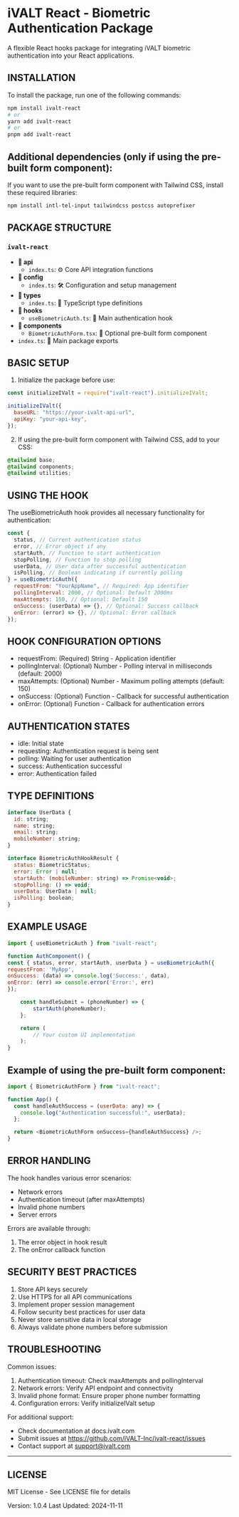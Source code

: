 # iVALT React - Biometric Authentication Package

A flexible React hooks package for integrating iVALT biometric authentication into your React applications.

## INSTALLATION

To install the package, run one of the following commands:

```bash
npm install ivalt-react
# or
yarn add ivalt-react
# or
pnpm add ivalt-react
```

## Additional dependencies (only if using the pre-built form component):

If you want to use the pre-built form component with Tailwind CSS, install these required libraries:

```bash
npm install intl-tel-input tailwindcss postcss autoprefixer
```

## PACKAGE STRUCTURE

### `ivalt-react`

- **📂 api**
  - `index.ts`: ⚙️ Core API integration functions
- **📂 config**
  - `index.ts`: 🛠️ Configuration and setup management
- **📂 types**
  - `index.ts`: 📝 TypeScript type definitions
- **📂 hooks**
  - `useBiometricAuth.ts`: 🔐 Main authentication hook
- **📂 components**
  - `BiometricAuthForm.tsx`: 📝 Optional pre-built form component
- `index.ts`: 🚀 Main package exports

## BASIC SETUP

1. Initialize the package before use:

```javascript
const initializeIValt = require("ivalt-react").initializeIValt;

initializeIValt({
  baseURL: "https://your-ivalt-api-url",
  apiKey: "your-api-key",
});
```

2. If using the pre-built form component with Tailwind CSS, add to your CSS:

```css
@tailwind base;
@tailwind components;
@tailwind utilities;
```

## USING THE HOOK

The useBiometricAuth hook provides all necessary functionality for authentication:

```javascript
const {
  status, // Current authentication status
  error, // Error object if any
  startAuth, // Function to start authentication
  stopPolling, // Function to stop polling
  userData, // User data after successful authentication
  isPolling, // Boolean indicating if currently polling
} = useBiometricAuth({
  requestFrom: "YourAppName", // Required: App identifier
  pollingInterval: 2000, // Optional: Default 2000ms
  maxAttempts: 150, // Optional: Default 150
  onSuccess: (userData) => {}, // Optional: Success callback
  onError: (error) => {}, // Optional: Error callback
});
```

## HOOK CONFIGURATION OPTIONS

- requestFrom: (Required) String - Application identifier
- pollingInterval: (Optional) Number - Polling interval in milliseconds (default: 2000)
- maxAttempts: (Optional) Number - Maximum polling attempts (default: 150)
- onSuccess: (Optional) Function - Callback for successful authentication
- onError: (Optional) Function - Callback for authentication errors

## AUTHENTICATION STATES

- idle: Initial state
- requesting: Authentication request is being sent
- polling: Waiting for user authentication
- success: Authentication successful
- error: Authentication failed

## TYPE DEFINITIONS

```javascript
interface UserData {
  id: string;
  name: string;
  email: string;
  mobileNumber: string;
}

interface BiometricAuthHookResult {
  status: BiometricStatus;
  error: Error | null;
  startAuth: (mobileNumber: string) => Promise<void>;
  stopPolling: () => void;
  userData: UserData | null;
  isPolling: boolean;
}
```

## EXAMPLE USAGE

```javascript
import { useBiometricAuth } from "ivalt-react";

function AuthComponent() {
const { status, error, startAuth, userData } = useBiometricAuth({
requestFrom: 'MyApp',
onSuccess: (data) => console.log('Success:', data),
onError: (err) => console.error('Error:', err)
});

    const handleSubmit = (phoneNumber) => {
        startAuth(phoneNumber);
    };

    return (
        // Your custom UI implementation
    );
}
```

## Example of using the pre-built form component:

```javascript
import { BiometricAuthForm } from "ivalt-react";

function App() {
  const handleAuthSuccess = (userData: any) => {
    console.log("Authentication successful:", userData);
  };

  return <BiometricAuthForm onSuccess={handleAuthSuccess} />;
}
```

## ERROR HANDLING

The hook handles various error scenarios:

- Network errors
- Authentication timeout (after maxAttempts)
- Invalid phone numbers
- Server errors

Errors are available through:

1. The error object in hook result
2. The onError callback function

## SECURITY BEST PRACTICES

1. Store API keys securely
2. Use HTTPS for all API communications
3. Implement proper session management
4. Follow security best practices for user data
5. Never store sensitive data in local storage
6. Always validate phone numbers before submission

## TROUBLESHOOTING

Common issues:

1. Authentication timeout: Check maxAttempts and pollingInterval
2. Network errors: Verify API endpoint and connectivity
3. Invalid phone format: Ensure proper phone number formatting
4. Configuration errors: Verify initializeIValt setup

For additional support:

- Check documentation at docs.ivalt.com
- Submit issues at https://github.com/iVALT-Inc/ivalt-react/issues
- Contact support at support@ivalt.com

---

## LICENSE

MIT License - See LICENSE file for details

Version: 1.0.4
Last Updated: 2024-11-11
